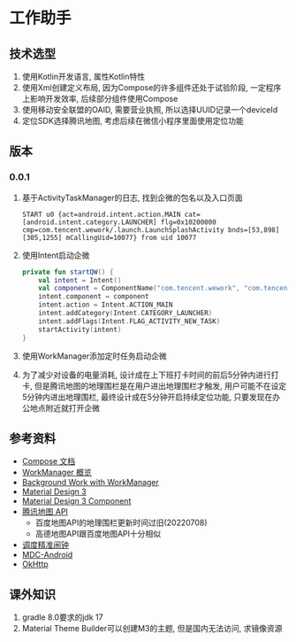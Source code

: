 # 工作助手

## 技术选型

1. 使用Kotlin开发语言, 属性Kotlin特性
2. 使用Xml创建定义布局, 因为Compose的许多组件还处于试验阶段, 一定程序上影响开发效率, 后续部分组件使用Compose
3. 使用移动安全联盟的OAID, 需要营业执照, 所以选择UUID记录一个deviceId
4. 定位SDK选择腾讯地图, 考虑后续在微信小程序里面使用定位功能


## 版本

### 0.0.1

1. 基于ActivityTaskManager的日志, 找到企微的包名以及入口页面
    ```text
    START u0 {act=android.intent.action.MAIN cat=[android.intent.category.LAUNCHER] flg=0x10200000 cmp=com.tencent.wework/.launch.LaunchSplashActivity bnds=[53,898][305,1255] mCallingUid=10077} from uid 10077
    ```

2. 使用Intent启动企微
    ```kotlin
    private fun startQW() {
        val intent = Intent()
        val component = ComponentName("com.tencent.wework", "com.tencent.wework.launch.LaunchSplashActivity")
        intent.component = component
        intent.action = Intent.ACTION_MAIN
        intent.addCategory(Intent.CATEGORY_LAUNCHER)
        intent.addFlags(Intent.FLAG_ACTIVITY_NEW_TASK)
        startActivity(intent)
    }
    ```
3. 使用WorkManager添加定时任务启动企微
4. 为了减少对设备的电量消耗, 设计成在上下班打卡时间的前后5分钟内进行打卡, 但是腾讯地图的地理围栏是在用户进出地理围栏才触发, 用户可能不在设定5分钟内进出地理围栏, 最终设计成在5分钟开启持续定位功能, 只要发现在办公地点附近就打开企微



## 参考资料

- [Compose 文档](https://developer.android.google.cn/jetpack/compose/documentation?hl=zh-cn)
- [WorkManager 概览](https://developer.android.google.cn/topic/libraries/architecture/workmanager?hl=zh-cn)
- [Background Work with WorkManager](https://developer.android.google.cn/codelabs/basic-android-kotlin-compose-workmanager?continue=https%3A%2F%2Fdeveloper.android.google.cn%2Fcourses%2Fpathways%2Fandroid-basics-compose-unit-7-pathway-1%3Fhl%3Den%23codelab-https%3A%2F%2Fdeveloper.android.com%2Fcodelabs%2Fbasic-android-kotlin-compose-workmanager&hl=en#0)
- [Material Design 3](https://developer.android.google.cn/jetpack/compose/designsystems/material3)
- [Material Design 3 Component](https://developer.android.google.cn/reference/kotlin/androidx/compose/material3/package-summary)
- [腾讯地图 API](https://lbs.qq.com/mobile/androidLocationSDK/androidGeoGuide/androidGeoContinue)
    - 百度地图API的地理围栏更新时间过旧(20220708)
    - 高德地图API跟百度地图API十分相似
- [调度精准闹钟](https://developer.android.google.cn/about/versions/14/changes/schedule-exact-alarms)
- [MDC-Android](https://github.com/material-components/material-components-android)
- [OkHttp](https://github.com/square/okhttp)

## 课外知识

1. gradle 8.0要求的jdk 17
3. Material Theme Builder可以创建M3的主题, 但是国内无法访问, 求镜像资源